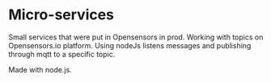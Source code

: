 # Micro-services

Small services that were put in Opensensors in prod.  Working with topics on Opensensors.io platform. Using nodeJs listens messages and publishing through mqtt to a specific topic.

Made with node.js. 
